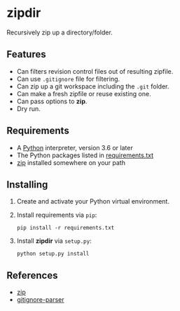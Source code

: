 # zipdir

Recursively zip up a directory/folder.


## Features

- Can filters revision control files out of resulting zipfile.
- Can use `.gitignore` file for filtering.
- Can zip up a git workspace including the `.git` folder.
- Can make a fresh zipfile or reuse existing one.
- Can pass options to **zip**.
- Dry run.


## Requirements

- A [Python](https://www.python.org/) interpreter, version 3.6 or later
- The Python packages listed in [requirements.txt][]
- [zip][] installed somewhere on your path


## Installing

1. Create and activate your Python virtual environment.
2.  Install requirements via `pip`:

        pip install -r requirements.txt

3.  Install **zipdir** via `setup.py`:

        python setup.py install


## References

- [zip][]
- [gitignore-parser][]


 [gitignore-parser]: https://github.com/mherrmann/gitignore_parser
 [python]: https://www.python.org/
 [requirements.txt]: requirements.txt
 [zip]: https://infozip.sourceforge.io/Zip.html
